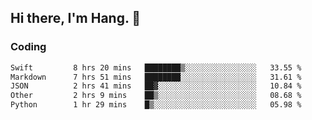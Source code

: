 ## Hi there, I'm Hang. 👋

### Coding

<!--START_SECTION:waka-->

```txt
Swift         8 hrs 20 mins   ████████▒░░░░░░░░░░░░░░░░   33.55 %
Markdown      7 hrs 51 mins   ████████░░░░░░░░░░░░░░░░░   31.61 %
JSON          2 hrs 41 mins   ██▓░░░░░░░░░░░░░░░░░░░░░░   10.84 %
Other         2 hrs 9 mins    ██▒░░░░░░░░░░░░░░░░░░░░░░   08.68 %
Python        1 hr 29 mins    █▒░░░░░░░░░░░░░░░░░░░░░░░   05.98 %
```

<!--END_SECTION:waka-->
